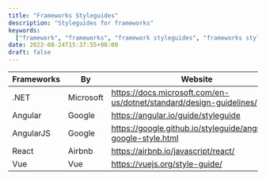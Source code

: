 ```yaml
---
title: "Frameworks Styleguides"
description: "Styleguides for frameworks"
keywords:
  ["framework", "frameworks", "framework styleguides", "frameworks styleguides"]
date: 2022-08-24T15:37:55+08:00
draft: false
---
```


| Frameworks | By        | Website                                                             |
| ---------- | --------- | ------------------------------------------------------------------- |
| .NET       | Microsoft | https://docs.microsoft.com/en-us/dotnet/standard/design-guidelines/ |
| Angular    | Google    | https://angular.io/guide/styleguide                                 |
| AngularJS  | Google    | https://google.github.io/styleguide/angularjs-google-style.html     |
| React      | Airbnb    | https://airbnb.io/javascript/react/                                 |
| Vue        | Vue       | https://vuejs.org/style-guide/                                      |
